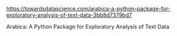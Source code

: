 https://towardsdatascience.com/arabica-a-python-package-for-exploratory-analysis-of-text-data-3bb8d7379bd7

Arabica: A Python Package for Exploratory Analysis of Text Data
